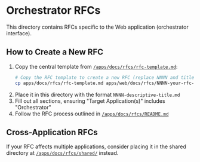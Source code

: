 # Orchestrator RFCs

This directory contains RFCs specific to the Web application (orchestrator interface).

## How to Create a New RFC

1. Copy the central template from [`/apps/docs/rfcs/rfc-template.md`](../../docs/rfcs/rfc-template.md):
   ```bash
   # Copy the RFC template to create a new RFC (replace NNNN and title)
   cp apps/docs/rfcs/rfc-template.md apps/web/docs/rfcs/NNNN-your-rfc-title.md
   ```
2. Place it in this directory with the format `NNNN-descriptive-title.md`
3. Fill out all sections, ensuring "Target Application(s)" includes "Orchestrator"
4. Follow the RFC process outlined in [`/apps/docs/rfcs/README.md`](../../docs/rfcs/README.md)

## Cross-Application RFCs

If your RFC affects multiple applications, consider placing it in the shared directory at [`/apps/docs/rfcs/shared/`](../../docs/rfcs/shared/) instead.
